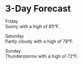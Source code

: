 <!DOCTYPE html>
<html>
<head>
<meta charset="utf-8">
<meta name="viewport" content="width=device-width, initial-scale=1">
<title>3-Day Forecast</title>
<style>

/********** Base styles **********/
* {
  box-sizing: border-box;
}
h1 {
  margin-bottom: 15px;
}

.box1 p, .box2 p, .box3 p {
  border: 1px solid black;
  background-color: #A52A2A;
  width: 90%;
  height: 150px;
  margin-right: auto;
  margin-left: auto;
  font-family: Helvetica;
  color: white;
  display: flex;
  flex-direction: column;
  justify-content: flex-start;
  align-items: flex-start;
  padding: 10px;
}

.box1 p span, .box2 p span, .box3 p span {
  align-self: flex-end;
  background-color: #5AA52A;
  padding: 2px 5px;
  border-radius: 5px;
}

.box2 p span {
  background-color: #2A5AA5;
}

.box3 p span {
  background-color: #A52A2A;
}

/* Simple Responsive Framework. */
.row {
  width: 100%;
  display: flex;
  justify-content: flex-left;
  align-items: flex-start;
  flex-wrap: wrap;
}

.col {
  border: 1px solid green;
  box-sizing: border-box;
  margin: 10px;
}

/********** Large devices only **********/
@media (min-width: 1200px) {
  .col {
    width: 33.33%;
  }
}

/********** Medium devices only **********/
@media (min-width: 992px) and (max-width: 1199px) {
  .col {
    width: 33.33%;
  }
}

/********** Small devices only **********/
@media (max-width: 991px) {
  .col {
    width: 90%;
  }
}

</style>
</head>
<body>
<h1>3-Day Forecast</h1>

<div class="row">
  <div class="col box1">
    <p>
      <span>Friday</span>
      <br/>
      Sunny with a high of 85°F.
    </p>
  </div>
  <div class="col box2">
    <p>
      <span>Saturday</span>
      <br/>
      Partly cloudy with a high of 78°F.
    </p>
  </div>
  <div class="col box3">
    <p>
      <span>Sunday</span>
      <br/>
      Thunderstorms with a high of 72°F.
    </p>
  </div>
</div>

</body>
</html>
